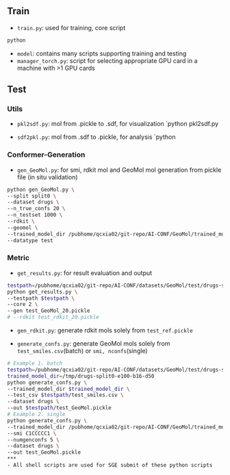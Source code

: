 
## Train
- `train.py`: used for training, core script
```bash
python 
```
- `model`: contains many scripts supporting training and testing
- `manager_torch.py`: script for selecting appropriate GPU card in a machine with >1 GPU cards
## Test

### Utils
- `pkl2sdf.py`: mol from .pickle to .sdf, for visualization
`python pkl2sdf.py 

- `sdf2pkl.py`: mol from .sdf to .pickle, for analysis
`python

### Conformer-Generation
- `gen_GeoMol.py`: for smi, rdkit mol and GeoMol mol generation from pickle file (in situ validation)
```bash
python gen_GeoMol.py \
--split split0 \
--dataset drugs \
--n_true_confs 20 \
--n_testset 1000 \
--rdkit \
--geomol \
--trained_model_dir /pubhome/qcxia02/git-repo/AI-CONF/GeoMol/trained_models/drugs \
--datatype test
```
### Metric
- `get_results.py`: for result evaluation and output
```bash
testpath=/pubhome/qcxia02/git-repo/AI-CONF/datasets/GeoMol/test/drugs-split0/12-11-15-37
python get_results.py \
--testpath $testpath \
--core 2 \
--gen test_GeoMol_20.pickle
# --rdkit test_rdkit_20.pickle

```

- `gen_rdkit.py`: generate rdkit mols solely from `test_ref.pickle`


- `generate_confs.py`: generate GeoMol mols solely from `test_smiles.csv`(batch) or `smi, nconfs`(single)
```bash
# Example 1. batch
testpath=/pubhome/qcxia02/git-repo/AI-CONF/datasets/GeoMol/test/drugs-split0/12-20-11-25
trained_model_dir=/tmp/drugs-split0-e100-b16-d50
python generate_confs.py \
--trained_model_dir $trained_model_dir \
--test_csv $testpath/test_smiles.csv \
--dataset drugs \
--out $testpath/test_GeoMol.pickle
# Example 2. single
python generate_confs.py \
--trained_model_dir /pubhome/qcxia02/git-repo/AI-CONF/GeoMol/trained_models/drugs \
--smi C1CCCCC1 \
--numgenconfs 5 \
--dataset drugs \
--out test_GeoMol.pickle
***
- All shell scripts are used for SGE submit of these python scripts